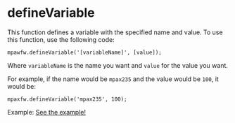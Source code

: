 # defineVariable
This function defines a variable with the specified name and value. To use this function, use the following code:

`mpawfw.defineVariable('[variableName]', [value]);`

Where `variableName` is the name you want and `value` for the value you want.

For example, if the name would be `mpax235` and the value would be `100`, it would be:

`mpaxfw.defineVariable('mpax235', 100);`

Example: <a href="documentation/functions/examples/defineVariable/defineVariable.html">See the example!</a>